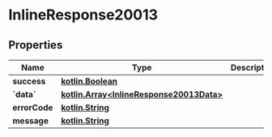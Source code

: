 # InlineResponse20013

## Properties
Name | Type | Description | Notes
------------ | ------------- | ------------- | -------------
**success** | [**kotlin.Boolean**](.md) |  |  [optional]
**&#x60;data&#x60;** | [**kotlin.Array&lt;InlineResponse20013Data&gt;**](InlineResponse20013Data.md) |  |  [optional]
**errorCode** | [**kotlin.String**](.md) |  |  [optional]
**message** | [**kotlin.String**](.md) |  |  [optional]
